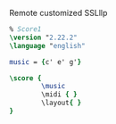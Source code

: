 Remote customized SSLllp
```lilypond
% Score1
\version "2.22.2"
\language "english"

music = {c' e' g'}

\score {
		\music
		\midi { }
		\layout{ }
}

```
